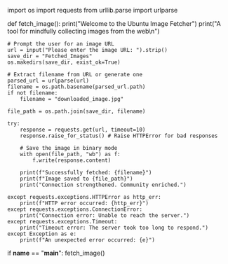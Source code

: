 import os
import requests
from urllib.parse import urlparse

def fetch_image():
    print("Welcome to the Ubuntu Image Fetcher")
    print("A tool for mindfully collecting images from the web\n")
    
    # Prompt the user for an image URL
    url = input("Please enter the image URL: ").strip()
    save_dir = "Fetched_Images"
    os.makedirs(save_dir, exist_ok=True)
    
    # Extract filename from URL or generate one
    parsed_url = urlparse(url)
    filename = os.path.basename(parsed_url.path)
    if not filename:
        filename = "downloaded_image.jpg"
    
    file_path = os.path.join(save_dir, filename)
    
    try:
        response = requests.get(url, timeout=10)
        response.raise_for_status() # Raise HTTPError for bad responses
        
        # Save the image in binary mode
        with open(file_path, "wb") as f:
            f.write(response.content)
        
        print(f"Successfully fetched: {filename}")
        print(f"Image saved to {file_path}")
        print("Connection strengthened. Community enriched.")
    
    except requests.exceptions.HTTPError as http_err:
        print(f"HTTP error occurred: {http_err}")
    except requests.exceptions.ConnectionError:
        print("Connection error: Unable to reach the server.")
    except requests.exceptions.Timeout:
        print("Timeout error: The server took too long to respond.")
    except Exception as e:
        print(f"An unexpected error occurred: {e}")

if __name__ == "__main__":
    fetch_image()
